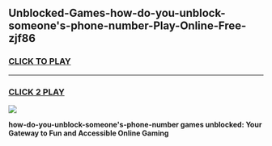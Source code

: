 
## Unblocked-Games-how-do-you-unblock-someone's-phone-number-Play-Online-Free-zjf86
<h3>
<a href="https://premium76.site?title=how-do-you-unblock-someone's-phone-number&ref=26A">CLICK TO PLAY</a></h3>
<hr>

<h3>
<a href="https://premium76.site?title=how-do-you-unblock-someone's-phone-number&ref=26A">CLICK 2 PLAY</a>
  
</h3>

<a href="https://premium76.site?title=how-do-you-unblock-someone's-phone-number&ref=26A"><img src="https://clearcache.store/games.png"></a>


**how-do-you-unblock-someone's-phone-number games unblocked: Your Gateway to Fun and Accessible Online Gaming**
